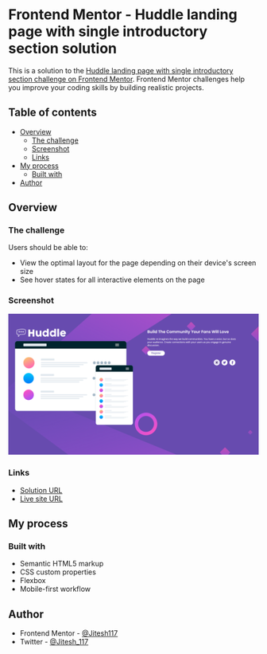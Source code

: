 # Frontend Mentor - Huddle landing page with single introductory section solution

This is a solution to the [Huddle landing page with single introductory section challenge on Frontend Mentor](https://www.frontendmentor.io/challenges/huddle-landing-page-with-a-single-introductory-section-B_2Wvxgi0). Frontend Mentor challenges help you improve your coding skills by building realistic projects. 

## Table of contents

- [Overview](#overview)
  - [The challenge](#the-challenge)
  - [Screenshot](#screenshot)
  - [Links](#links)
- [My process](#my-process)
  - [Built with](#built-with)
  <!-- - [What I learned](#what-i-learned) -->
  <!-- - [Continued development](#continued-development) -->
  <!-- - [Useful resources](#useful-resources) -->
- [Author](#author)
<!-- - [Acknowledgments](#acknowledgments) -->



## Overview

### The challenge

Users should be able to:

- View the optimal layout for the page depending on their device's screen size
- See hover states for all interactive elements on the page

### Screenshot

![Screenshot](./images/huddle-screenshot.png)

### Links

- [Solution URL](https://your-solution-url.com)
-  [Live site URL](https://huddle-landing-page-indol-ten.vercel.app/)

## My process

### Built with

- Semantic HTML5 markup
- CSS custom properties
- Flexbox
- Mobile-first workflow



## Author

<!-- - Website - [Add your name here](https://www.your-site.com) -->
- Frontend Mentor - [@Jitesh117](https://www.frontendmentor.io/profile/Jitesh117)
- Twitter - [@Jitesh_117](https://www.twitter.com/Jitesh_117)




